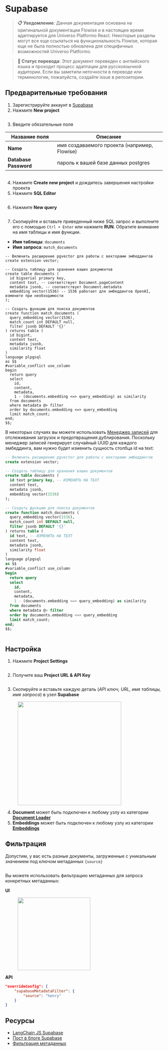 # Supabase

> **📋 Уведомление**: Данная документация основана на оригинальной документации Flowise и в настоящее время адаптируется для Universo Platformo React. Некоторые разделы могут все еще ссылаться на функциональность Flowise, которая еще не была полностью обновлена для специфичных возможностей Universo Platformo.

> **🔄 Статус перевода**: Этот документ переведен с английского языка и проходит процесс адаптации для русскоязычной аудитории. Если вы заметили неточности в переводе или терминологии, пожалуйста, создайте issue в репозитории.

## Предварительные требования

1. Зарегистрируйте аккаунт в [Supabase](https://supabase.com/)
2. Нажмите **New project**

<figure><img src="../../../.gitbook/assets/image (8) (2) (1).png" alt=""><figcaption></figcaption></figure>

3. Введите обязательные поля

| Название поля             | Описание                                          |
| ------------------------- | ------------------------------------------------- |
| **Name**                  | имя создаваемого проекта (например, Flowise)     |
| **Database** **Password** | пароль к вашей базе данных postgres              |

<figure><img src="../../../.gitbook/assets/image (25) (1) (1).png" alt=""><figcaption></figcaption></figure>

4. Нажмите **Create new project** и дождитесь завершения настройки проекта
5. Нажмите **SQL Editor**

<figure><img src="../../../.gitbook/assets/image (7) (2) (2).png" alt=""><figcaption></figcaption></figure>

6. Нажмите **New query**

<figure><img src="../../../.gitbook/assets/image (36) (1).png" alt=""><figcaption></figcaption></figure>

7. Скопируйте и вставьте приведенный ниже SQL запрос и выполните его с помощью `Ctrl + Enter` или нажмите **RUN**. Обратите внимание на имя таблицы и имя функции.

* **Имя таблицы**: `documents`
* **Имя запроса**: `match_documents`

```plsql
-- Включить расширение pgvector для работы с векторами эмбеддингов
create extension vector;

-- Создать таблицу для хранения ваших документов
create table documents (
  id bigserial primary key,
  content text, -- соответствует Document.pageContent
  metadata jsonb, -- соответствует Document.metadata
  embedding vector(1536) -- 1536 работает для эмбеддингов OpenAI, измените при необходимости
);

-- Создать функцию для поиска документов
create function match_documents (
  query_embedding vector(1536),
  match_count int DEFAULT null,
  filter jsonb DEFAULT '{}'
) returns table (
  id bigint,
  content text,
  metadata jsonb,
  similarity float
)
language plpgsql
as $$
#variable_conflict use_column
begin
  return query
  select
    id,
    content,
    metadata,
    1 - (documents.embedding <=> query_embedding) as similarity
  from documents
  where metadata @> filter
  order by documents.embedding <=> query_embedding
  limit match_count;
end;
$$;

```

В некоторых случаях вы можете использовать [Менеджер записей](../record-managers.md) для отслеживания загрузок и предотвращения дублирования. Поскольку менеджер записей генерирует случайный UUID для каждого эмбеддинга, вам нужно будет изменить сущность столбца id на text:

```sql
-- Включить расширение pgvector для работы с векторами эмбеддингов
create extension vector;

-- Создать таблицу для хранения ваших документов
create table documents (
  id text primary key, -- ИЗМЕНИТЬ НА TEXT
  content text,
  metadata jsonb,
  embedding vector(1536)
);

-- Создать функцию для поиска документов
create function match_documents (
  query_embedding vector(1536),
  match_count int DEFAULT null,
  filter jsonb DEFAULT '{}'
) returns table (
  id text, -- ИЗМЕНИТЬ НА TEXT
  content text,
  metadata jsonb,
  similarity float
)
language plpgsql
as $$
#variable_conflict use_column
begin
  return query
  select
    id,
    content,
    metadata,
    1 - (documents.embedding <=> query_embedding) as similarity
  from documents
  where metadata @> filter
  order by documents.embedding <=> query_embedding
  limit match_count;
end;
$$;

```

<figure><img src="../../../.gitbook/assets/image (19) (1) (1) (1) (2).png" alt=""><figcaption></figcaption></figure>

## Настройка

1. Нажмите **Project Settings**

<figure><img src="../../../.gitbook/assets/image (30) (1).png" alt=""><figcaption></figcaption></figure>

2. Получите ваш **Project URL & API Key**

<figure><img src="../../../.gitbook/assets/image (2) (3).png" alt=""><figcaption></figcaption></figure>

3. Скопируйте и вставьте каждую деталь (_API ключ, URL, имя таблицы, имя запроса_) в узел **Supabase**

<figure><img src="../../../.gitbook/assets/image (85).png" alt="" width="331"><figcaption></figcaption></figure>

4. **Document** может быть подключен к любому узлу из категории [**Document Loader**](../document-loaders/)
5. **Embeddings** может быть подключен к любому узлу из категории [**Embeddings**](../embeddings/)

## Фильтрация

Допустим, у вас есть разные документы, загруженные с уникальным значением под ключом метаданных `{source}`

<figure><img src="../../../.gitbook/assets/Untitled.png" alt=""><figcaption></figcaption></figure>

Вы можете использовать фильтрацию метаданных для запроса конкретных метаданных:

**UI**

<figure><img src="../../../.gitbook/assets/image (9) (1) (1) (1) (1) (2) (1).png" alt="" width="232"><figcaption></figcaption></figure>

**API**

```json
"overrideConfig": {
    "supabaseMetadataFilter": {
        "source": "henry"
    }
}
```

## Ресурсы

* [LangChain JS Supabase](https://js.langchain.com/docs/modules/indexes/vector_stores/integrations/supabase)
* [Пост в блоге Supabase](https://supabase.com/blog/openai-embeddings-postgres-vector)
* [Фильтрация метаданных](https://js.langchain.com/docs/integrations/vectorstores/supabase#metadata-filtering)
